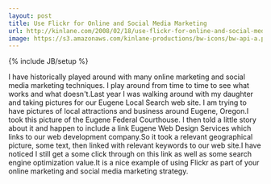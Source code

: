 ```yaml
---
layout: post
title: Use Flickr for Online and Social Media Marketing
url: http://kinlane.com/2008/02/18/use-flickr-for-online-and-social-media-marketing/
image: https://s3.amazonaws.com/kinlane-productions/bw-icons/bw-api-a.png
---
```

{% include JB/setup %}
I have historically played around with many online marketing and social media marketing techniques.  I play around from time to time to see what works and what doesn't.Last year I was walking around with my daughter and taking pictures for our Eugene Local Search web site.  I am trying to have pictures of local attractions and business around Eugene, Oregon.I took this picture of the Eugene Federal Courthouse.  I then told a little story about it and happen to include a link  Eugene Web Design Services which links to our web development company.So it took a relevant geographical picture, some text, then linked with relevant keywords to our web site.I have noticed I still get a some click through on this link as well as some search engine optimization  value.It is a nice example of using Flickr as part of your online marketing and social media marketing strategy.